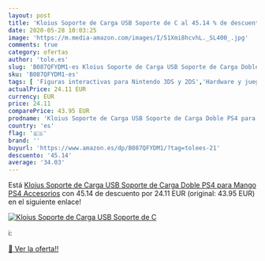```yaml
---
layout: post
title: 'Kloius Soporte de Carga USB Soporte de C al 45.14 % de descuento'
date: 2020-05-28 10:03:25
image: 'https://m.media-amazon.com/images/I/51Xmi8hcvhL._SL400_.jpg'
comments: true
category: ofertas
author: 'tole.es'
slug: 'B087QFYDM1-es Kloius Soporte de Carga USB Soporte de Carga Doble PS4...'
sku: 'B087QFYDM1-es'
tags: [ 'Figuras interactivas para Nintendo 3DS y 2DS','Hardware y juegos para Nintendo 3DS y 2DS','Hardware y juegos para Nintendo Switch','Juegos para Nintendo Switch','Sistemas precursores y micro consolas','Videojuegos','ps4', ]
actualPrice: 24.11 EUR
currency: EUR
price: 24.11
comparePrice: 43.95 EUR
prodname: 'Kloius Soporte de Carga USB Soporte de Carga Doble PS4 para Mango PS4 Accesorios'
country: 'es'
flag: '🇪🇸'
brand: ''
buyurl: 'https://www.amazon.es/dp/B087QFYDM1/?tag=tolees-21'
descuento: '45.14'
average: '34.03'
---
```


Está [Kloius Soporte de Carga USB Soporte de Carga Doble PS4 para Mango PS4 Accesorios](https://www.amazon.es/dp/B087QFYDM1/?tag=tolees-21) con 45.14 de descuento por 24.11 EUR (original: 43.95 EUR) en el siguiente enlace!

[![Kloius Soporte de Carga USB Soporte de C](https://m.media-amazon.com/images/I/51Xmi8hcvhL._SL400_.jpg)](https://www.amazon.es/dp/B087QFYDM1/?tag=tolees-21)

ℹ️:


[🛒 Ver la oferta!!](https://www.amazon.es/dp/B087QFYDM1/?tag=tolees-21)
